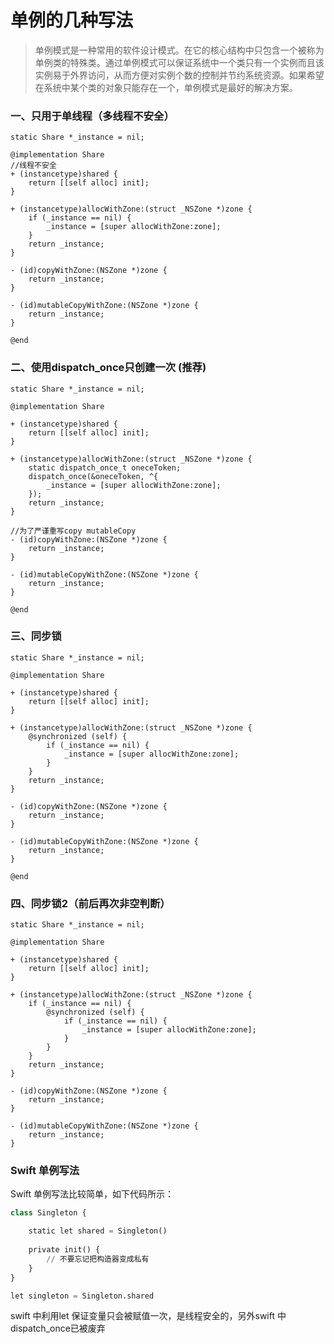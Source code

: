 
# 单例的几种写法

> 单例模式是一种常用的软件设计模式。在它的核心结构中只包含一个被称为单例类的特殊类。通过单例模式可以保证系统中一个类只有一个实例而且该实例易于外界访问，从而方便对实例个数的控制并节约系统资源。如果希望在系统中某个类的对象只能存在一个，单例模式是最好的解决方案。

### 一、只用于单线程（多线程不安全）

```phthon
static Share *_instance = nil;

@implementation Share
//线程不安全
+ (instancetype)shared {
    return [[self alloc] init];
}

+ (instancetype)allocWithZone:(struct _NSZone *)zone {
    if (_instance == nil) {
        _instance = [super allocWithZone:zone];
    }
    return _instance;
}

- (id)copyWithZone:(NSZone *)zone {
    return _instance;
}

- (id)mutableCopyWithZone:(NSZone *)zone {
    return _instance;
}

@end
```

### 二、使用dispatch_once只创建一次 (推荐)

```phthon
static Share *_instance = nil;

@implementation Share

+ (instancetype)shared {
    return [[self alloc] init];
}

+ (instancetype)allocWithZone:(struct _NSZone *)zone {
    static dispatch_once_t oneceToken;
    dispatch_once(&oneceToken, ^{
        _instance = [super allocWithZone:zone];
    });
    return _instance;
}

//为了严谨重写copy mutableCopy
- (id)copyWithZone:(NSZone *)zone {
    return _instance;
}

- (id)mutableCopyWithZone:(NSZone *)zone {
    return _instance;
}

@end
```

### 三、同步锁

```phthon
static Share *_instance = nil;

@implementation Share

+ (instancetype)shared {
    return [[self alloc] init];
}

+ (instancetype)allocWithZone:(struct _NSZone *)zone {
    @synchronized (self) {
        if (_instance == nil) {
            _instance = [super allocWithZone:zone];
        }
    }
    return _instance;
}

- (id)copyWithZone:(NSZone *)zone {
    return _instance;
}

- (id)mutableCopyWithZone:(NSZone *)zone {
    return _instance;
}

@end

```

### 四、同步锁2（前后再次非空判断）

```phthon
static Share *_instance = nil;

@implementation Share

+ (instancetype)shared {
    return [[self alloc] init];
}

+ (instancetype)allocWithZone:(struct _NSZone *)zone {
    if (_instance == nil) {
        @synchronized (self) {
            if (_instance == nil) {
                _instance = [super allocWithZone:zone];
            }
        }
    }
    return _instance;
}

- (id)copyWithZone:(NSZone *)zone {
    return _instance;
}

- (id)mutableCopyWithZone:(NSZone *)zone {
    return _instance;
}
```

### Swift 单例写法


Swift 单例写法比较简单，如下代码所示：

```python
class Singleton {

    static let shared = Singleton()
    
    private init() { 
        // 不要忘记把构造器变成私有
    }
}

let singleton = Singleton.shared
```

swift 中利用let 保证变量只会被赋值一次，是线程安全的，另外swift 中dispatch_once已被废弃
